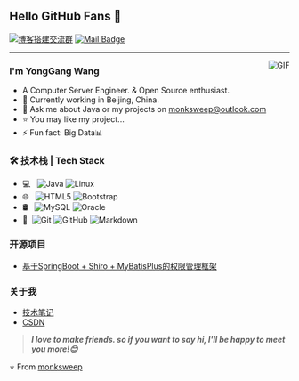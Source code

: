 ## Hello GitHub Fans 👋
[![博客搭建交流群](https://img.shields.io/badge/博客搭建QQ群-422625065-red.svg "博客搭建交流群")](https://jq.qq.com/?_wv=1027&k=58Ypj9z "博客搭建交流群")
[![Mail Badge](https://img.shields.io/badge/-joeysiwei@gmail.com-c14438?style=flat&logo=Gmail&logoColor=white&link=mailto:monksweep@outlook.com)](mailto:monksweep@outlook.com)

---

<img align="right" alt="GIF" src="https://raw.githubusercontent.com/JoeyBling/JoeyBling/master/pic/pusheencode.gif" />

### I'm YongGang Wang

- A Computer Server Engineer. & Open Source enthusiast.
- 🌱 Currently working in Beijing, China.
- 💬 Ask me about Java or my projects on [monksweep@outlook.com](mailto:monksweep@outlook.com)
- ⭐ You may like my project...
- ⚡ Fun fact: Big Data📊

### 🛠 技术栈 | Tech Stack

- 💻 &#160; ![Java](https://img.shields.io/badge/-Java-333333?style=flat&logo=Java&logoColor=007396)
![Linux](https://img.shields.io/badge/-Linux-333333?style=flat&logo=Linux&logoColor=FCC624)
- 🌐 &#160; ![HTML5](https://img.shields.io/badge/-HTML5-333333?style=flat&logo=HTML5)
![Bootstrap](https://img.shields.io/badge/-Bootstrap-333333?style=flat&logo=bootstrap&logoColor=563D7C)
- 🛢 &#160; ![MySQL](https://img.shields.io/badge/-MySQL-333333?style=flat&logo=mysql)
![Oracle](https://img.shields.io/badge/-Oracle-333333?style=flat&logo=Oracle)
- 🔧 &#160;![Git](https://img.shields.io/badge/-Git-333333?style=flat&logo=git)
![GitHub](https://img.shields.io/badge/-GitHub-333333?style=flat&logo=github)
![Markdown](https://img.shields.io/badge/-Markdown-333333?style=flat&logo=markdown)

### 开源项目
- [基于SpringBoot + Shiro + MyBatisPlus的权限管理框架](https://github.com/JoeyBling/bootplus)

### 关于我
- [技术笔记](https://monksweep.github.io/)
- [CSDN](https://blog.csdn.net/qq_27606093/)

> ***I love to make friends. so if you want to say hi, I'll be happy to meet you more!😊***

⭐️ From [monksweep](https://github.com/monksweep)
